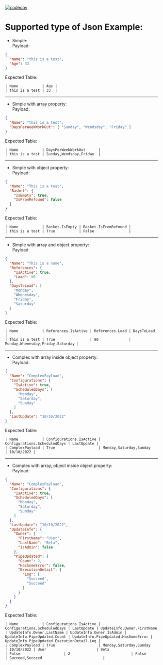 [![codecov](https://codecov.io/gh/afborgesDev/ConvertJsonToGherkinExampleTable/branch/main/graph/badge.svg)](https://codecov.io/gh/afborgesDev/ConvertJsonToGherkinExampleTable)

# Supported type of Json Example:

- Simple:  
Payload:  
```json
{
  "Name": "this is a test",
  "Age": 33
}
```

Expected Table:  
```gherkin
| Name           | Age |
| this is a test | 33  |
```
---
- Simple with array property:  
Payload:  
```json
{
  "Name": "this is a test",
  "DaysPerWeekWorkOut": [ "Sunday", "Wendsday", "Friday" ]
}
```
Expected Table:  
```gherkin
| Name           | DaysPerWeekWorkOut      |
| this is a test | Sunday,Wendsday,Friday  |
```
---
- Simple with object property:  
Payload: 
```json
{
  "Name": "This is a test",
  "Basket": {
    "IsEmpty": true,
    "IsFromRefound": false
  }
}
```
Expected Table:  
```gherkin
| Name           | Basket.IsEmpty | Basket.IsFromRefound |
| this is a test | True           | False                |
```
---
- Simple with array and object property:  
Payload: 
```json
{
  "Name": "This is a name",
  "References": {
    "IsActive": true,
    "Load": 90
  },
  "DaysToLoad": [
    "Monday",
    "Whenesday",
    "Friday",
    "Saturday"
  ]
}
```
Expected Table:  
```gherkin
| Name           | References.IsActive | References.Load | DaysToLoad                       |
| this is a test | True                | 90              | Monday,Whenesday,Friday,Saturday |
```
---
- Complex with array inside object property:  
Payload:  
```json
{
  "Name": "ComplexPayload",
  "Configurations": {
    "IsActive": true,
    "ScheduledDays": [
      "Monday",
      "Saturday",
      "Sunday"
    ]
  },
  "LastUpdate": "10/10/2022"
}
```
Expected Table:  
```gherkin
| Name           | Configurations.IsActive | Configurations.ScheduledDays | LastUpdate |
| ComplexPayload | True                    | Monday,Saturday,Sunday       | 10/10/2022 |
```
---
- Complex with array, object inside object property:  
Payload:  
```json
{
  "Name": "ComplexPayload",
  "Configurations": {
    "IsActive": true,
    "ScheduledDays": [
      "Monday",
      "Saturday",
      "Sunday"
    ]
  },
  "LastUpdate": "10/10/2022",
  "UpdateInfo": {
    "Owner": {
      "FirstName": "User",
      "LastName": "Beta",
      "IsAdmin": false
    },
    "PipeUpdated": {
      "Count": 2,
      "HasSomeError": false,
      "ExecutionDetail": {
        "Log": [
          "Succeed",
          "Succeed"
        ]
      }
    }
  }
}
```
Expected Table:  
```gherkin
| Name           | Configurations.IsActive | Configurations.ScheduledDays | LastUpdate | UpdateInfo.Owner.FirstName | UpdateInfo.Owner.LastName | UpdateInfo.Owner.IsAdmin | UpdateInfo.PipeUpdated.Count | UpdateInfo.PipeUpdated.HasSomeError | UpdateInfo.PipeUpdated.ExecutionDetail.Log |
| ComplexPayload | True                    | Monday,Saturday,Sunday       | 10/10/2022 | User                       | Beta                      | False                    | 2                            | False                               | Succeed,Succeed                            |
```
